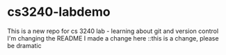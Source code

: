 # cs3240-labdemo
This is a new repo for cs 3240 lab - learning about git and version control
I'm changing the README
I made a change here
::this is a change, please be dramatic

